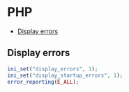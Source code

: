 # PHP

* [Display errors](#display-errors)

## Display errors

```php
ini_set("display_errors", 1);
ini_set("display_startup_errors", 1);
error_reporting(E_ALL);
```

